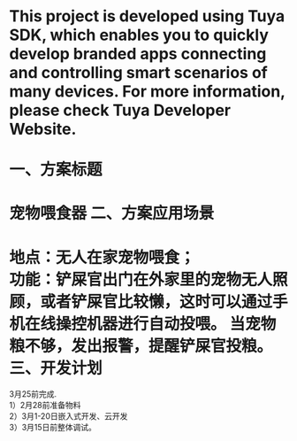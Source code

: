 This project is developed using Tuya SDK, which enables you to quickly develop branded apps connecting and controlling smart scenarios of many devices.         For more information, please check Tuya Developer Website.<br>
<br>
一、方案标题
==
宠物喂食器
二、方案应用场景
==
地点：无人在家宠物喂食；<br>
功能：铲屎官出门在外家里的宠物无人照顾，或者铲屎官比较懒，这时可以通过手机在线操控机器进行自动投喂。
     当宠物粮不够，发出报警，提醒铲屎官投粮。
三、开发计划
==
3月25前完成.<br>
1）2月28前准备物料<br>
2）3月1-20日嵌入式开发、云开发<br>
3）3月15日前整体调试。<br>
